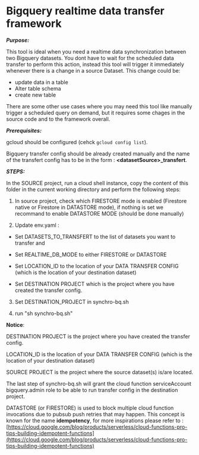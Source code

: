 # Bigquery realtime data transfer framework
__*Purpose:*__

This tool is ideal when you need a realtime data synchronization between two Bigquery datasets. You dont have to wait for the scheduled data transfer to perform this action, instead this tool will trigger it immediately whenever there is a change in a source Dataset. This change could be:
  - update data in a table
  - Alter table schema
  - create new table

There are some other use cases where you may need this tool like manually trigger a scheduled query on demand, but it requires some chages in the source code and to the framework overall.

__*Prerequisites:*__

gcloud should be configured (cehck `gcloud config list`).

Bigquery transfer config should be already created manually and the name of the transfert config has to be in the form : **\<datasetSource>_transfert**.

__*STEPS:*__

In the SOURCE project, run a cloud shell instance, copy the content of this folder in the current working directory and perform the following steps:

1. In source project, check which FIRESTORE mode is enabled (Firestore native or Firestore in DATASTORE mode), if nothing is set we recommand to enable DATASTORE MODE (should be done manually)

2. Update env.yaml :
  - Set DATASETS_TO_TRANSFERT to the list of datasets you want to transfer and

  - Set REALTIME_DB_MODE to either FIRESTORE or DATASTORE

  - Set LOCATION_ID to the location of your DATA TRANSFER CONFIG (which is the location of your destination dataset)

  - Set DESTINATION PROJECT which is the project where you have created the transfer config.

3. Set DESTINATION_PROJECT in synchro-bq.sh

4. run "sh synchro-bq.sh"

**Notice**:

DESTINATION PROJECT is the project where you have created the transfer config.

LOCATION_ID is the location of your DATA TRANSFER CONFIG (which is the location of your destination dataset)

SOURCE PROJECT is the project where the source dataset(s) is/are located.

The last step of synchro-bq.sh will grant the cloud function serviceAccount bigquery.admin role to be able to run transfer config in the destination project.

DATASTORE (or FIRESTORE) is used to block multiple cloud function invocations due to pubsub push retries that may happen. This concept is known for the name **idempotency**, for more inspirations please refer to :
[https://cloud.google.com/blog/products/serverless/cloud-functions-pro-tips-building-idempotent-functions](https://cloud.google.com/blog/products/serverless/cloud-functions-pro-tips-building-idempotent-functions)
